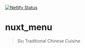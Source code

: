 [![Netlify Status](https://api.netlify.com/api/v1/badges/8121809d-dec9-44f3-80ab-6425ab3280c9/deploy-status)](https://app.netlify.com/sites/restaurante-siu/deploys)

# nuxt_menu

> Siu Traditional Chinese Cuisine
